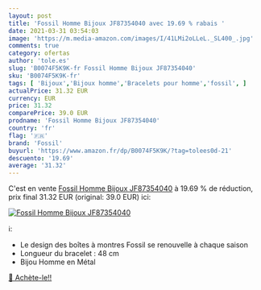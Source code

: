 ```yaml
---
layout: post
title: 'Fossil Homme Bijoux JF87354040 avec 19.69 % rabais '
date: 2021-03-31 03:54:03
image: 'https://m.media-amazon.com/images/I/41LMi2oLLeL._SL400_.jpg'
comments: true
category: ofertas
author: 'tole.es'
slug: 'B0074F5K9K-fr Fossil Homme Bijoux JF87354040'
sku: 'B0074F5K9K-fr'
tags: [ 'Bijoux','Bijoux homme','Bracelets pour homme','fossil', ]
actualPrice: 31.32 EUR
currency: EUR
price: 31.32
comparePrice: 39.0 EUR
prodname: 'Fossil Homme Bijoux JF87354040'
country: 'fr'
flag: '🇫🇷'
brand: 'Fossil'
buyurl: 'https://www.amazon.fr/dp/B0074F5K9K/?tag=tolees0d-21'
descuento: '19.69'
average: '31.32'
---
```


C'est en vente [Fossil Homme Bijoux JF87354040](https://www.amazon.fr/dp/B0074F5K9K/?tag=tolees0d-21)  à  19.69 % de réduction, prix final  31.32 EUR (original: 39.0 EUR) ici:

[![Fossil Homme Bijoux JF87354040](https://m.media-amazon.com/images/I/41LMi2oLLeL._SL400_.jpg)](https://www.amazon.fr/dp/B0074F5K9K/?tag=tolees0d-21)

ℹ️:

- Le design des boîtes à montres Fossil se renouvelle à chaque saison
- Longueur du bracelet : 48 cm
- Bijou Homme en Métal

[🛒 Achète-le!!](https://www.amazon.fr/dp/B0074F5K9K/?tag=tolees0d-21)
